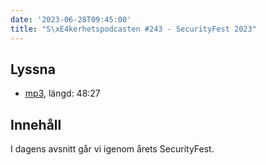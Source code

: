 ```yaml
---
date: '2023-06-28T09:45:00'
title: "S\xE4kerhetspodcasten #243 - SecurityFest 2023"
---
```

## Lyssna
* [mp3](https://traffic.libsyn.com/secure/sakerhetspodcasten/2023-06-07_Sakerhetspodcasten_SecurityFest.mp3?dest-id=117848), längd: 48:27

## Innehåll
I dagens avsnitt går vi igenom årets SecurityFest.
